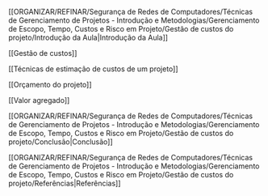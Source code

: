 [[ORGANIZAR/REFINAR/Segurança de Redes de Computadores/Técnicas de Gerenciamento de Projetos - Introdução e Metodologias/Gerenciamento de Escopo, Tempo, Custos e Risco em Projeto/Gestão de custos do projeto/Introdução da Aula|Introdução da Aula]]

[[Gestão de custos]]

[[Técnicas de estimação de custos de um projeto]]

[[Orçamento do projeto]]

[[Valor agregado]]

[[ORGANIZAR/REFINAR/Segurança de Redes de Computadores/Técnicas de Gerenciamento de Projetos - Introdução e Metodologias/Gerenciamento de Escopo, Tempo, Custos e Risco em Projeto/Gestão de custos do projeto/Conclusão|Conclusão]]

[[ORGANIZAR/REFINAR/Segurança de Redes de Computadores/Técnicas de Gerenciamento de Projetos - Introdução e Metodologias/Gerenciamento de Escopo, Tempo, Custos e Risco em Projeto/Gestão de custos do projeto/Referências|Referências]]